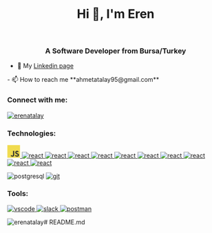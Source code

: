 <h1 align="center">Hi 👋, I'm Eren</h1><br>
<h3 align="center">A Software Developer from Bursa/Turkey</h3>


- 📝 My [Linkedin page](https://www.linkedin.com/in/ahmeterenatalay/)
<div align="left"></div>
- 📫 How to reach me **ahmetatalay95@gmail.com**

<h3 align="left">Connect with me:</h3>
<p align="left">
<a href="https://www.linkedin.com/in/ahmeterenatalay/" target="blank"><img align="center" src="https://cdn-icons-png.flaticon.com/512/174/174857.png" alt="erenatalay" height="30" width="30" /></a>
</p>

<h3 align="left">Technologies:</h3>
<a href="https://developer.mozilla.org/en-US/docs/Web/JavaScript" target="_blank"> <img src="https://raw.githubusercontent.com/devicons/devicon/master/icons/javascript/javascript-original.svg" alt="javascript" width="30" height="30"/> </a> 
<a href="https://reactjs.org/" target="_blank"> <img src="https://upload.wikimedia.org/wikipedia/commons/thumb/4/47/React.svg/1200px-React.svg.png" alt="react" width="33" height="30"/> </a> 
<a href="https://www.typescriptlang.org/" target="_blank"> <img src="https://upload.wikimedia.org/wikipedia/commons/thumb/4/4c/Typescript_logo_2020.svg/300px-Typescript_logo_2020.svg.png" alt="react" width="33" height="30"/> </a> 
<a href="#" target="_blank"> <img src="https://www.javatpoint.com/js/nodejs/images/node-js-tutorial.png" alt="react" width="33" height="30"/> </a> 
<a href="#" target="_blank"> <img src="https://pbs.twimg.com/profile_images/1163911054788833282/AcA2LnWL_400x400.jpg" alt="react" width="33" height="30"/> </a> 
<a href="#" target="_blank"> <img src="https://w7.pngwing.com/pngs/219/411/png-transparent-docker-logo-kubernetes-microservices-cloud-computing-dockers-logo-text-logo-cloud-computing-thumbnail.png" alt="react" width="33" height="30"/> </a> 
<a href="#" target="_blank"> <img src="https://cdn4.iconfinder.com/data/icons/redis-2/1451/Untitled-2-512.png" alt="react" width="33" height="30"/> </a> 
<a href="#" target="_blank"> <img src="https://upload.wikimedia.org/wikipedia/commons/thumb/9/95/Vue.js_Logo_2.svg/1200px-Vue.js_Logo_2.svg.png" alt="react" width="33" height="30"/> </a>
<a href="#" target="_blank"> <img src="https://upload.wikimedia.org/wikipedia/commons/thumb/d/d5/CSS3_logo_and_wordmark.svg/1200px-CSS3_logo_and_wordmark.svg.png" alt="react" width="33" height="30"/> </a>
<a href="#" target="_blank"> <img src="https://upload.wikimedia.org/wikipedia/commons/thumb/6/61/HTML5_logo_and_wordmark.svg/2048px-HTML5_logo_and_wordmark.svg.png" alt="react" width="33" height="30"/> </a>
<a href="#" target="_blank"> <img src="https://w7.pngwing.com/pngs/956/695/png-transparent-mongodb-original-wordmark-logo-icon-thumbnail.png" alt="react" width="33" height="30"/> </a>


<p align="left"> 
<a target="_blank"> <img src="https://cdn-icons-png.flaticon.com/512/5968/5968342.png" alt="postgresql" width="30" height="30"/> </a>
<a href="https://git-scm.com/" target="_blank"> <img src="https://www.vectorlogo.zone/logos/git-scm/git-scm-icon.svg" alt="git" width="30" height="30"/> </a>

  
<h3 align="left">Tools:</h3>
<a href="https://code.visualstudio.com/" target="_blank"> <img src="https://upload.wikimedia.org/wikipedia/commons/thumb/9/9a/Visual_Studio_Code_1.35_icon.svg/1024px-Visual_Studio_Code_1.35_icon.svg.png" alt="vscode" width="30" height="30"/> </a>
<a href="https://slack.com/intl/en-tr/" target="_blank"> <img src="https://cdn.brandfolder.io/5H442O3W/as/pl546j-7le8zk-4nzzs1/Slack_Mark_Web.png" alt="slack" width="37" height="37"/> </a>
<a href="https://postman.com" target="_blank"> <img src="https://www.vectorlogo.zone/logos/getpostman/getpostman-icon.svg" alt="postman" width="30" height="30"/> </a> 
</p>

<p><img align="left" src="https://github-readme-stats.vercel.app/api/top-langs?username=erenatalay&show_icons=true&theme=radical&locale=en&layout=compact" alt="erenatalay" /></p>

 
 #   R E A D M E . m d 
 
 
